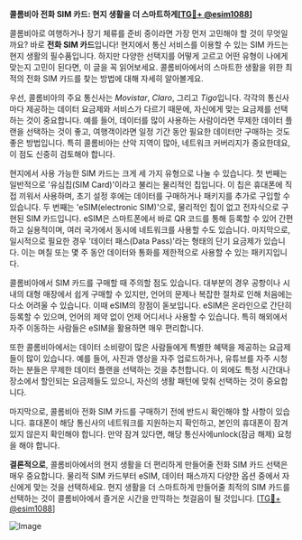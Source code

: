 **콜롬비아 전화 SIM 카드: 현지 생활을 더 스마트하게[[TG💪+ @esim1088](https://t.me/s/esim1088)]**

콜롬비아로 여행하거나 장기 체류를 준비 중이라면 가장 먼저 고민해야 할 것이 무엇일까요? 바로 **전화 SIM 카드**입니다! 현지에서 통신 서비스를 이용할 수 있는 SIM 카드는 현지 생활의 필수품입니다. 하지만 다양한 선택지를 어떻게 고르고 어떤 유형이 나에게 맞는지 고민이 된다면, 이 글을 꼭 읽어보세요. 콜롬비아에서의 스마트한 생활을 위한 최적의 전화 SIM 카드를 찾는 방법에 대해 자세히 알아볼게요.

우선, 콜롬비아의 주요 통신사는 *Movistar*, *Claro*, 그리고 *Tigo*입니다. 각각의 통신사마다 제공하는 데이터 요금제와 서비스가 다르기 때문에, 자신에게 맞는 요금제를 선택하는 것이 중요합니다. 예를 들어, 데이터를 많이 사용하는 사람이라면 무제한 데이터 플랜을 선택하는 것이 좋고, 여행객이라면 일정 기간 동안 필요한 데이터만 구매하는 것도 좋은 방법입니다. 특히 콜롬비아는 산악 지역이 많아, 네트워크 커버리지가 중요한데요, 이 점도 신중히 검토해야 합니다.

현지에서 사용 가능한 SIM 카드는 크게 세 가지 유형으로 나눌 수 있습니다. 첫 번째는 일반적으로 '유심칩(SIM Card)'이라고 불리는 물리적인 칩입니다. 이 칩은 휴대폰에 직접 끼워서 사용하며, 초기 설정 후에는 데이터를 구매하거나 패키지를 추가로 구입할 수 있습니다. 두 번째는 'eSIM(electronic SIM)'으로, 물리적인 칩이 없고 전자식으로 구현된 SIM 카드입니다. eSIM은 스마트폰에서 바로 QR 코드를 통해 등록할 수 있어 간편하고 실용적이며, 여러 국가에서 동시에 네트워크를 사용할 수도 있습니다. 마지막으로, 일시적으로 필요한 경우 '데이터 패스(Data Pass)'라는 형태의 단기 요금제가 있습니다. 이는 며칠 또는 몇 주 동안 데이터와 통화를 제한적으로 사용할 수 있는 패키지입니다.

콜롬비아에서 SIM 카드를 구매할 때 주의할 점도 있습니다. 대부분의 경우 공항이나 시내의 대형 매장에서 쉽게 구매할 수 있지만, 언어의 문제나 복잡한 절차로 인해 처음에는 다소 어려울 수 있습니다. 이때 eSIM의 장점이 돋보입니다. eSIM은 온라인으로 간단히 등록할 수 있으며, 언어의 제약 없이 언제 어디서나 사용할 수 있습니다. 특히 해외에서 자주 이동하는 사람들은 eSIM을 활용하면 매우 편리합니다.

또한 콜롬비아에서는 데이터 소비량이 많은 사람들에게 특별한 혜택을 제공하는 요금제들이 많이 있습니다. 예를 들어, 사진과 영상을 자주 업로드하거나, 유튜브를 자주 시청하는 분들은 무제한 데이터 플랜을 선택하는 것을 추천합니다. 이 외에도 특정 시간대나 장소에서 할인되는 요금제들도 있으니, 자신의 생활 패턴에 맞춰 선택하는 것이 중요합니다.

마지막으로, 콜롬비아 전화 SIM 카드를 구매하기 전에 반드시 확인해야 할 사항이 있습니다. 휴대폰이 해당 통신사의 네트워크를 지원하는지 확인하고, 본인의 휴대폰이 잠겨있지 않은지 확인해야 합니다. 만약 잠겨 있다면, 해당 통신사에unlock(잠금 해제) 요청을 해야 합니다.

**결론적으로**, 콜롬비아에서의 현지 생활을 더 편리하게 만들어줄 전화 SIM 카드 선택은 매우 중요합니다. 물리적 SIM 카드부터 eSIM, 데이터 패스까지 다양한 옵션 중에서 자신에게 맞는 것을 선택하세요. 현지 생활을 더 스마트하게 만들어줄 최적의 SIM 카드를 선택하는 것이 콜롬비아에서 즐거운 시간을 만끽하는 첫걸음이 될 것입니다. [[TG💪+ @esim1088](https://t.me/s/esim1088)]

![Image](https://i.postimg.cc/Y0z9fWf4/image.png)